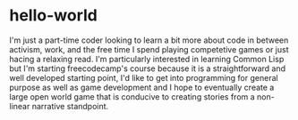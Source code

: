 # hello-world
I'm just a part-time coder looking to learn a bit more about code in between activism, work, and the free time I spend playing competetive games or just hacing a relaxing read. I'm particularly interested in learning Common Lisp but I'm starting freecodecamp's course because it is a straightforward and well developed starting point, I'd like to get into programming for general purpose as well as game development and I hope to eventually create a large open world game that is conducive to creating stories from a non-linear narrative standpoint.
